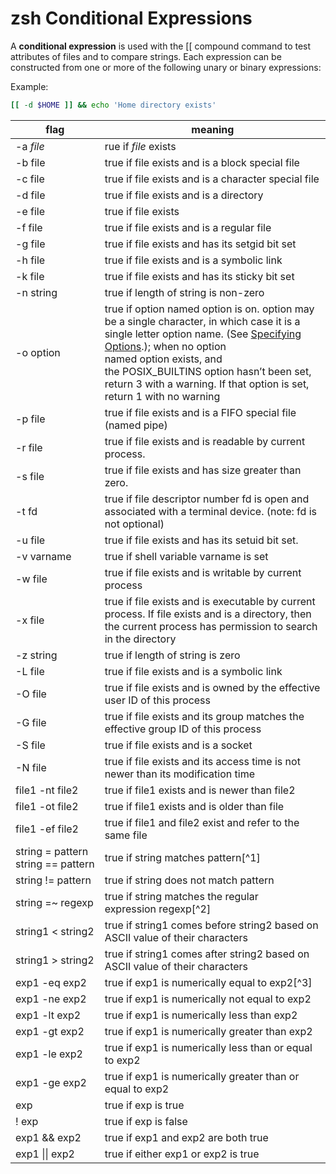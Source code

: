 # zsh Conditional Expressions

A **conditional expression** is used with the \[\[ compound command to test attributes of files and to compare strings. Each expression can be constructed from one or more of the following unary or binary expressions:

Example:

```zsh
[[ -d $HOME ]] && echo 'Home directory exists'
```

| flag                                  | meaning                                                                                                                                                                                                                                                                                                                                                                                |
| ------------------------------------- | -------------------------------------------------------------------------------------------------------------------------------------------------------------------------------------------------------------------------------------------------------------------------------------------------------------------------------------------------------------------------------------- |
| -a *file*                             | rue if *file* exists                                                                                                                                                                                                                                                                                                                                                                   |
| -b file                               | true if file exists and is a block special file                                                                                                                                                                                                                                                                                                                                        |
| -c file                               | true if file exists and is a character special file                                                                                                                                                                                                                                                                                                                                    |
| -d file                               | true if file exists and is a directory                                                                                                                                                                                                                                                                                                                                                 |
| -e file                               | true if file exists                                                                                                                                                                                                                                                                                                                                                                    |
| -f file                               | true if file exists and is a regular file                                                                                                                                                                                                                                                                                                                                              |
| -g file                               | true if file exists and has its setgid bit set                                                                                                                                                                                                                                                                                                                                         |
| -h file                               | true if file exists and is a symbolic link                                                                                                                                                                                                                                                                                                                                             |
| -k file                               | true if file exists and has its sticky bit set                                                                                                                                                                                                                                                                                                                                         |
| -n string                             | true if length of string is non-zero                                                                                                                                                                                                                                                                                                                                                   |
| -o option                             | true if option named option is on. option may be a single character, in which case it is a single letter option name. (See [Specifying Options](https://zsh.sourceforge.io/Doc/Release/Options.html#Specifying-Options).); when no option named option exists, and the POSIX_BUILTINS option hasn’t been set, return 3 with a warning. If that option is set, return 1 with no warning |
| -p file                               | true if file exists and is a FIFO special file (named pipe)                                                                                                                                                                                                                                                                                                                            |
| -r file                               | true if file exists and is readable by current process.                                                                                                                                                                                                                                                                                                                                |
| -s file                               | true if file exists and has size greater than zero.                                                                                                                                                                                                                                                                                                                                    |
| -t fd                                 | true if file descriptor number fd is open and associated with a terminal device. (note: fd is not optional)                                                                                                                                                                                                                                                                            |
| -u file                               | true if file exists and has its setuid bit set.                                                                                                                                                                                                                                                                                                                                        |
| -v varname                            | true if shell variable varname is set                                                                                                                                                                                                                                                                                                                                                  |
| -w file                               | true if file exists and is writable by current process                                                                                                                                                                                                                                                                                                                                 |
| -x file                               | true if file exists and is executable by current process. If file exists and is a directory, then the current process has permission to search in the directory                                                                                                                                                                                                                        |
| -z string                             | true if length of string is zero                                                                                                                                                                                                                                                                                                                                                       |
| -L file                               | true if file exists and is a symbolic link                                                                                                                                                                                                                                                                                                                                             |
| -O file                               | true if file exists and is owned by the effective user ID of this process                                                                                                                                                                                                                                                                                                              |
| -G file                               | true if file exists and its group matches the effective group ID of this process                                                                                                                                                                                                                                                                                                       |
| -S file                               | true if file exists and is a socket                                                                                                                                                                                                                                                                                                                                                    |
| -N file                               | true if file exists and its access time is not newer than its modification time                                                                                                                                                                                                                                                                                                        |
| file1 -nt file2                       | true if file1 exists and is newer than file2                                                                                                                                                                                                                                                                                                                                           |
| file1 -ot file2                       | true if file1 exists and is older than file                                                                                                                                                                                                                                                                                                                                            |
| file1 -ef file2                       | true if file1 and file2 exist and refer to the same file                                                                                                                                                                                                                                                                                                                               |
| string = pattern<br>string == pattern | true if string matches pattern[^1]                                                                                                                                                                                                                                                                                                                                                     |
| string != pattern                     | true if string does not match pattern                                                                                                                                                                                                                                                                                                                                                  |
| string =~ regexp                      | true if string matches the regular expression regexp[^2]                                                                                                                                                                                                                                                                                                                               |
| string1 < string2                     | true if string1 comes before string2 based on ASCII value of their characters                                                                                                                                                                                                                                                                                                          |
| string1 > string2                     | true if string1 comes after string2 based on ASCII value of their characters                                                                                                                                                                                                                                                                                                           |
| exp1 -eq exp2                         | true if exp1 is numerically equal to exp2[^3]                                                                                                                                                                                                                                                                                                                                          |
| exp1 -ne exp2                         | true if exp1 is numerically not equal to exp2                                                                                                                                                                                                                                                                                                                                          |
| exp1 -lt exp2                         | true if exp1 is numerically less than exp2                                                                                                                                                                                                                                                                                                                                             |
| exp1 -gt exp2                         | true if exp1 is numerically greater than exp2                                                                                                                                                                                                                                                                                                                                          |
| exp1 -le exp2                         | true if exp1 is numerically less than or equal to exp2                                                                                                                                                                                                                                                                                                                                 |
| exp1 -ge exp2                         | true if exp1 is numerically greater than or equal to exp2                                                                                                                                                                                                                                                                                                                              |
| exp                                   | true if exp is true                                                                                                                                                                                                                                                                                                                                                                    |
| ! exp                                 | true if exp is false                                                                                                                                                                                                                                                                                                                                                                   |
| exp1 && exp2                          | true if exp1 and exp2 are both true                                                                                                                                                                                                                                                                                                                                                    |
| exp1 \|\| exp2                        | true if either exp1 or exp2 is true                                                                                                                                                                                                                                                                                                                                                    |
